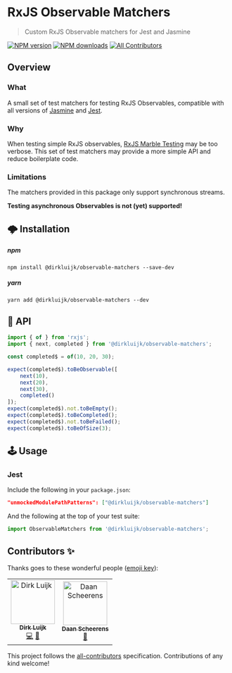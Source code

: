 # RxJS Observable Matchers

> Custom RxJS Observable matchers for Jest and Jasmine

[![NPM version](http://img.shields.io/npm/v/@dirkluijk/observable-matchers.svg?style=flat-square)](https://www.npmjs.com/package/@dirkluijk/observable-matchers)
[![NPM downloads](http://img.shields.io/npm/dm/@dirkluijk/observable-matchers.svg?style=flat-square)](https://www.npmjs.com/package/@dirkluijk/observable-matchers)
[![All Contributors](https://img.shields.io/badge/all_contributors-2-orange.svg?style=flat-square)](#contributors-)

## Overview

### What

A small set of test matchers for testing RxJS Observables, compatible with
all versions of [Jasmine](http://jasmine.github.io/) and
[Jest](http://facebook.github.io/jest/).

### Why

When testing simple RxJS observables, [RxJS Marble Testing]() may be too verbose.
This set of test matchers may provide a more simple API and reduce boilerplate code. 

### Limitations

The matchers provided in this package only support synchronous streams.

**Testing asynchronous Observables is not (yet) supported!**

## 🌩 Installation

##### npm

```
npm install @dirkluijk/observable-matchers --save-dev
```

##### yarn

```
yarn add @dirkluijk/observable-matchers --dev
```

## 📝 API

```typescript
import { of } from 'rxjs';
import { next, completed } from '@dirkluijk/observable-matchers';

const completed$ = of(10, 20, 30);

expect(completed$).toBeObservable([
    next(10),
    next(20),
    next(30),
    completed()
]);
expect(completed$).not.toBeEmpty();
expect(completed$).toBeCompleted();
expect(completed$).not.toBeFailed();
expect(completed$).toBeOfSize(3);
```

## 🕹 Usage

### Jest

Include the following in your `package.json`:

```json
"unmockedModulePathPatterns": ["@dirkluijk/observable-matchers"]
```

And the following at the top of your test suite:

```js
import ObservableMatchers from '@dirkluijk/observable-matchers';
```

## Contributors ✨

Thanks goes to these wonderful people ([emoji key](https://allcontributors.org/docs/en/emoji-key)):

<!-- ALL-CONTRIBUTORS-LIST:START - Do not remove or modify this section -->
<!-- prettier-ignore-start -->
<!-- markdownlint-disable -->
<table>
  <tr>
    <td align="center"><a href="https://github.com/dirkluijk"><img src="https://avatars2.githubusercontent.com/u/2102973?v=4" width="100px;" alt="Dirk Luijk"/><br /><sub><b>Dirk Luijk</b></sub></a><br /><a href="https://github.com/dirkluijk/@dirkluijk/observable-matchers/commits?author=dirkluijk" title="Code">💻</a> <a href="https://github.com/dirkluijk/@dirkluijk/observable-matchers/commits?author=dirkluijk" title="Documentation">📖</a></td>
    <td align="center"><a href="https://craftsmen.nl/"><img src="https://avatars0.githubusercontent.com/u/16564855?v=4" width="100px;" alt="Daan Scheerens"/><br /><sub><b>Daan Scheerens</b></sub></a><br /><a href="#ideas-dscheerens" title="Ideas, Planning, & Feedback">🤔</a></td>
  </tr>
</table>

<!-- markdownlint-enable -->
<!-- prettier-ignore-end -->
<!-- ALL-CONTRIBUTORS-LIST:END -->

This project follows the [all-contributors](https://github.com/all-contributors/all-contributors) specification. Contributions of any kind welcome!
